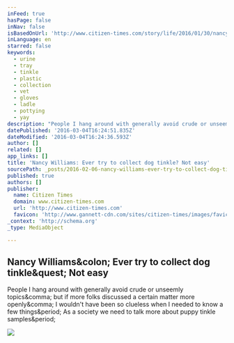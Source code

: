 ```yaml
---
inFeed: true
hasPage: false
inNav: false
isBasedOnUrl: 'http://www.citizen-times.com/story/life/2016/01/30/nancy-williams-ever-try-collect-dog-tinkle-easy/79578348/'
inLanguage: en
starred: false
keywords:
  - urine
  - tray
  - tinkle
  - plastic
  - collection
  - vet
  - gloves
  - ladle
  - pottying
  - yay
description: "People I hang around with generally avoid crude or unseemly topics, but if more folks discussed a certain matter more openly, I wouldn't have been so clueless when I needed to know a few things. As a society we need to talk more about puppy tinkle samples."
datePublished: '2016-03-04T16:24:51.835Z'
dateModified: '2016-03-04T16:24:36.593Z'
author: []
related: []
app_links: []
title: 'Nancy Williams: Ever try to collect dog tinkle? Not easy'
sourcePath: _posts/2016-02-06-nancy-williams-ever-try-to-collect-dog-tinkle-not-easy.md
published: true
authors: []
publisher:
  name: Citizen Times
  domain: www.citizen-times.com
  url: 'http://www.citizen-times.com'
  favicon: 'http://www.gannett-cdn.com/sites/citizen-times/images/favicon.png'
_context: 'http://schema.org'
_type: MediaObject

---
```

<article style=""><h1>Nancy Williams&amp;colon; Ever try to collect dog tinkle&amp;quest; Not easy</h1><p>People I hang around with generally avoid crude or unseemly topics&amp;comma; but if more folks discussed a certain matter more openly&amp;comma; I wouldn't have been so clueless when I needed to know a few things&amp;period; As a society we need to talk more about puppy tinkle samples&amp;period;</p><img src="http://www.gannett-cdn.com/-mm-/3907471c675a56f53eb4bc6dfd07cbef2acd1d77/c=0-1412-2320-2717&amp;r=x633&amp;c=1200x630/local/-/media/2016/01/30/Asheville/B9320684260Z.1_20160130180322_000_G5AD9R7C4.1-0.jpg" /></article>